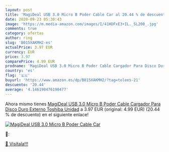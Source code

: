 ```yaml
---
layout: post
title: 'MagiDeal USB 3.0 Micro B Poder Cable Car al 20.44 % de descuento'
date: 2020-09-23 05:30:43
image: 'https://m.media-amazon.com/images/I/41HDFxE3+IL._SL200_.jpg'
comments: true
category: ofertas
author: ring
slug: 'B015XAKMH2-es'
actualPrice: 3.97 EUR
currency: EUR
price: 3.97
comparePrice: 4.99 EUR
prodname: 'MagiDeal USB 3.0 Micro B Poder Cable Cargador Para Disco Duro Externo Toshiba Unidad'
country: 'es'
flag: '🇪🇸'
buyurl: 'https://www.amazon.es/dp/B015XAKMH2/?tag=tolees-21'
descuento: '20.44'
average: '4.146190476190477'
---
```


Ahora mismo tienes [MagiDeal USB 3.0 Micro B Poder Cable Cargador Para Disco Duro Externo Toshiba Unidad](https://www.amazon.es/dp/B015XAKMH2/?tag=tolees-21) a 3.97 EUR (original: 4.99 EUR) (20.44 %  de descuento) en el siguiente enlace!

[![MagiDeal USB 3.0 Micro B Poder Cable Car](https://m.media-amazon.com/images/I/41HDFxE3+IL._SL200_.jpg)](https://www.amazon.es/dp/B015XAKMH2/?tag=tolees-21)

🔎:


[🛒 Visítala!!!](https://www.amazon.es/dp/B015XAKMH2/?tag=tolees-21)
